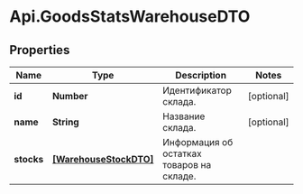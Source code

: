 # Api.GoodsStatsWarehouseDTO

## Properties

Name | Type | Description | Notes
------------ | ------------- | ------------- | -------------
**id** | **Number** | Идентификатор склада. | [optional] 
**name** | **String** | Название склада. | [optional] 
**stocks** | [**[WarehouseStockDTO]**](WarehouseStockDTO.md) | Информация об остатках товаров на складе. | 



